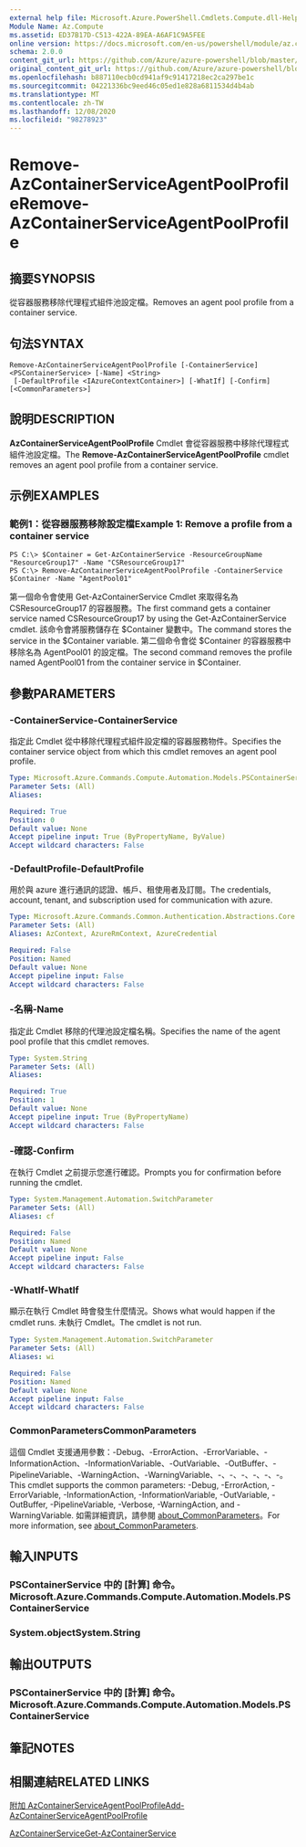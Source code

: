 ```yaml
---
external help file: Microsoft.Azure.PowerShell.Cmdlets.Compute.dll-Help.xml
Module Name: Az.Compute
ms.assetid: ED37B17D-C513-422A-89EA-A6AF1C9A5FEE
online version: https://docs.microsoft.com/en-us/powershell/module/az.compute/remove-azcontainerserviceagentpoolprofile
schema: 2.0.0
content_git_url: https://github.com/Azure/azure-powershell/blob/master/src/Compute/Compute/help/Remove-AzContainerServiceAgentPoolProfile.md
original_content_git_url: https://github.com/Azure/azure-powershell/blob/master/src/Compute/Compute/help/Remove-AzContainerServiceAgentPoolProfile.md
ms.openlocfilehash: b887110ecb0cd941af9c91417218ec2ca297be1c
ms.sourcegitcommit: 04221336bc9eed46c05ed1e828a6811534d4b4ab
ms.translationtype: MT
ms.contentlocale: zh-TW
ms.lasthandoff: 12/08/2020
ms.locfileid: "98278923"
---
```

# <span data-ttu-id="bb710-101">Remove-AzContainerServiceAgentPoolProfile</span><span class="sxs-lookup"><span data-stu-id="bb710-101">Remove-AzContainerServiceAgentPoolProfile</span></span>

## <span data-ttu-id="bb710-102">摘要</span><span class="sxs-lookup"><span data-stu-id="bb710-102">SYNOPSIS</span></span>
<span data-ttu-id="bb710-103">從容器服務移除代理程式組件池設定檔。</span><span class="sxs-lookup"><span data-stu-id="bb710-103">Removes an agent pool profile from a container service.</span></span>

## <span data-ttu-id="bb710-104">句法</span><span class="sxs-lookup"><span data-stu-id="bb710-104">SYNTAX</span></span>

```
Remove-AzContainerServiceAgentPoolProfile [-ContainerService] <PSContainerService> [-Name] <String>
 [-DefaultProfile <IAzureContextContainer>] [-WhatIf] [-Confirm] [<CommonParameters>]
```

## <span data-ttu-id="bb710-105">說明</span><span class="sxs-lookup"><span data-stu-id="bb710-105">DESCRIPTION</span></span>
<span data-ttu-id="bb710-106">**AzContainerServiceAgentPoolProfile** Cmdlet 會從容器服務中移除代理程式組件池設定檔。</span><span class="sxs-lookup"><span data-stu-id="bb710-106">The **Remove-AzContainerServiceAgentPoolProfile** cmdlet removes an agent pool profile from a container service.</span></span>

## <span data-ttu-id="bb710-107">示例</span><span class="sxs-lookup"><span data-stu-id="bb710-107">EXAMPLES</span></span>

### <span data-ttu-id="bb710-108">範例1：從容器服務移除設定檔</span><span class="sxs-lookup"><span data-stu-id="bb710-108">Example 1: Remove a profile from a container service</span></span>
```
PS C:\> $Container = Get-AzContainerService -ResourceGroupName "ResourceGroup17" -Name "CSResourceGroup17" 
PS C:\> Remove-AzContainerServiceAgentPoolProfile -ContainerService $Container -Name "AgentPool01"
```

<span data-ttu-id="bb710-109">第一個命令會使用 Get-AzContainerService Cmdlet 來取得名為 CSResourceGroup17 的容器服務。</span><span class="sxs-lookup"><span data-stu-id="bb710-109">The first command gets a container service named CSResourceGroup17 by using the Get-AzContainerService cmdlet.</span></span>
<span data-ttu-id="bb710-110">該命令會將服務儲存在 $Container 變數中。</span><span class="sxs-lookup"><span data-stu-id="bb710-110">The command stores the service in the $Container variable.</span></span>
<span data-ttu-id="bb710-111">第二個命令會從 $Container 的容器服務中移除名為 AgentPool01 的設定檔。</span><span class="sxs-lookup"><span data-stu-id="bb710-111">The second command removes the profile named AgentPool01 from the container service in $Container.</span></span>

## <span data-ttu-id="bb710-112">參數</span><span class="sxs-lookup"><span data-stu-id="bb710-112">PARAMETERS</span></span>

### <span data-ttu-id="bb710-113">-ContainerService</span><span class="sxs-lookup"><span data-stu-id="bb710-113">-ContainerService</span></span>
<span data-ttu-id="bb710-114">指定此 Cmdlet 從中移除代理程式組件設定檔的容器服務物件。</span><span class="sxs-lookup"><span data-stu-id="bb710-114">Specifies the container service object from which this cmdlet removes an agent pool profile.</span></span>

```yaml
Type: Microsoft.Azure.Commands.Compute.Automation.Models.PSContainerService
Parameter Sets: (All)
Aliases:

Required: True
Position: 0
Default value: None
Accept pipeline input: True (ByPropertyName, ByValue)
Accept wildcard characters: False
```

### <span data-ttu-id="bb710-115">-DefaultProfile</span><span class="sxs-lookup"><span data-stu-id="bb710-115">-DefaultProfile</span></span>
<span data-ttu-id="bb710-116">用於與 azure 進行通訊的認證、帳戶、租使用者及訂閱。</span><span class="sxs-lookup"><span data-stu-id="bb710-116">The credentials, account, tenant, and subscription used for communication with azure.</span></span>

```yaml
Type: Microsoft.Azure.Commands.Common.Authentication.Abstractions.Core.IAzureContextContainer
Parameter Sets: (All)
Aliases: AzContext, AzureRmContext, AzureCredential

Required: False
Position: Named
Default value: None
Accept pipeline input: False
Accept wildcard characters: False
```

### <span data-ttu-id="bb710-117">-名稱</span><span class="sxs-lookup"><span data-stu-id="bb710-117">-Name</span></span>
<span data-ttu-id="bb710-118">指定此 Cmdlet 移除的代理池設定檔名稱。</span><span class="sxs-lookup"><span data-stu-id="bb710-118">Specifies the name of the agent pool profile that this cmdlet removes.</span></span>

```yaml
Type: System.String
Parameter Sets: (All)
Aliases:

Required: True
Position: 1
Default value: None
Accept pipeline input: True (ByPropertyName)
Accept wildcard characters: False
```

### <span data-ttu-id="bb710-119">-確認</span><span class="sxs-lookup"><span data-stu-id="bb710-119">-Confirm</span></span>
<span data-ttu-id="bb710-120">在執行 Cmdlet 之前提示您進行確認。</span><span class="sxs-lookup"><span data-stu-id="bb710-120">Prompts you for confirmation before running the cmdlet.</span></span>

```yaml
Type: System.Management.Automation.SwitchParameter
Parameter Sets: (All)
Aliases: cf

Required: False
Position: Named
Default value: None
Accept pipeline input: False
Accept wildcard characters: False
```

### <span data-ttu-id="bb710-121">-WhatIf</span><span class="sxs-lookup"><span data-stu-id="bb710-121">-WhatIf</span></span>
<span data-ttu-id="bb710-122">顯示在執行 Cmdlet 時會發生什麼情況。</span><span class="sxs-lookup"><span data-stu-id="bb710-122">Shows what would happen if the cmdlet runs.</span></span> <span data-ttu-id="bb710-123">未執行 Cmdlet。</span><span class="sxs-lookup"><span data-stu-id="bb710-123">The cmdlet is not run.</span></span>

```yaml
Type: System.Management.Automation.SwitchParameter
Parameter Sets: (All)
Aliases: wi

Required: False
Position: Named
Default value: None
Accept pipeline input: False
Accept wildcard characters: False
```

### <span data-ttu-id="bb710-124">CommonParameters</span><span class="sxs-lookup"><span data-stu-id="bb710-124">CommonParameters</span></span>
<span data-ttu-id="bb710-125">這個 Cmdlet 支援通用參數：-Debug、-ErrorAction、-ErrorVariable、-InformationAction、-InformationVariable、-OutVariable、-OutBuffer、-PipelineVariable、-WarningAction、-WarningVariable、-、-、-、-、-、-。</span><span class="sxs-lookup"><span data-stu-id="bb710-125">This cmdlet supports the common parameters: -Debug, -ErrorAction, -ErrorVariable, -InformationAction, -InformationVariable, -OutVariable, -OutBuffer, -PipelineVariable, -Verbose, -WarningAction, and -WarningVariable.</span></span> <span data-ttu-id="bb710-126">如需詳細資訊，請參閱 [about_CommonParameters](http://go.microsoft.com/fwlink/?LinkID=113216)。</span><span class="sxs-lookup"><span data-stu-id="bb710-126">For more information, see [about_CommonParameters](http://go.microsoft.com/fwlink/?LinkID=113216).</span></span>

## <span data-ttu-id="bb710-127">輸入</span><span class="sxs-lookup"><span data-stu-id="bb710-127">INPUTS</span></span>

### <span data-ttu-id="bb710-128">PSContainerService 中的 [計算] 命令。</span><span class="sxs-lookup"><span data-stu-id="bb710-128">Microsoft.Azure.Commands.Compute.Automation.Models.PSContainerService</span></span>

### <span data-ttu-id="bb710-129">System.object</span><span class="sxs-lookup"><span data-stu-id="bb710-129">System.String</span></span>

## <span data-ttu-id="bb710-130">輸出</span><span class="sxs-lookup"><span data-stu-id="bb710-130">OUTPUTS</span></span>

### <span data-ttu-id="bb710-131">PSContainerService 中的 [計算] 命令。</span><span class="sxs-lookup"><span data-stu-id="bb710-131">Microsoft.Azure.Commands.Compute.Automation.Models.PSContainerService</span></span>

## <span data-ttu-id="bb710-132">筆記</span><span class="sxs-lookup"><span data-stu-id="bb710-132">NOTES</span></span>

## <span data-ttu-id="bb710-133">相關連結</span><span class="sxs-lookup"><span data-stu-id="bb710-133">RELATED LINKS</span></span>

[<span data-ttu-id="bb710-134">附加 AzContainerServiceAgentPoolProfile</span><span class="sxs-lookup"><span data-stu-id="bb710-134">Add-AzContainerServiceAgentPoolProfile</span></span>](./Add-AzContainerServiceAgentPoolProfile.md)

[<span data-ttu-id="bb710-135">AzContainerService</span><span class="sxs-lookup"><span data-stu-id="bb710-135">Get-AzContainerService</span></span>](./Get-AzContainerService.md)


